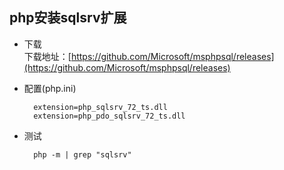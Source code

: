 ## php安装sqlsrv扩展
- 下载  
	下载地址：[https://github.com/Microsoft/msphpsql/releases](https://github.com/Microsoft/msphpsql/releases)
- 配置(php.ini)

        extension=php_sqlsrv_72_ts.dll
        extension=php_pdo_sqlsrv_72_ts.dll
- 测试

		php -m | grep "sqlsrv"